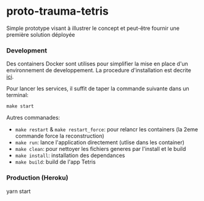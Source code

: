 # proto-trauma-tetris
Simple prototype visant à illustrer le concept et peut-être fournir une première solution déployée

### Development

Des containers Docker sont utilises pour simplifier la mise en place d'un environnement de developpement.
La procedure d'installation est decrite [ici](https://docs.docker.com/get-docker/).

Pour lancer les services, il suffit de taper la commande suivante dans un terminal:

`make start`

Autres commanades:
- `make restart` & `make restart_force`: pour relancr les containers (la 2eme commande force la reconstruction)
- `make run`: lance l'application directement (utlise dans les container)
- `make clean`: pour nettoyer les fichiers generes par l'install et le build
- `make install`: installation des dependances
- `make build`: build de l'app Tetris

### Production (Heroku)
yarn start
```
